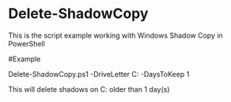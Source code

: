# Delete-ShadowCopy
This is the script example working with Windows Shadow Copy in PowerShell

#Example

Delete-ShadowCopy.ps1 -DriveLetter C: -DaysToKeep 1

This will delete shadows on C: older than 1 day(s)
